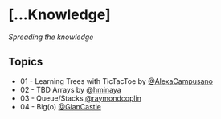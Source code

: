 # [...Knowledge] 
*Spreading the knowledge*

## Topics
* 01 - Learning Trees with TicTacToe by [@AlexaCampusano](https://github.com/AlexaCampusano)
* 02 - TBD Arrays by [@hminaya](https://github.com/hminaya)
* 03 - Queue/Stacks [@raymondcoplin](https://github.com/raymondcoplin)
* 04 - Big(o) [@GianCastle](https://github.com/GianCastle)

